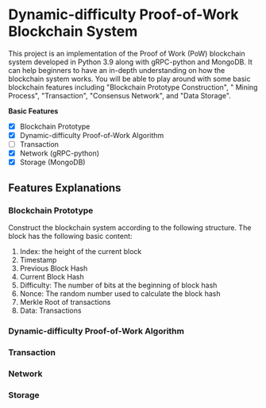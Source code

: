 # Dynamic-difficulty Proof-of-Work Blockchain System

This project is an implementation of the Proof of Work (PoW) blockchain system developed in Python 3.9 along with
gRPC-python and MongoDB.
It can help beginners to have an in-depth understanding on how the blockchain system works.
You will be able to play around with some basic blockchain features including "Blockchain Prototype Construction", "
Mining Process", "Transaction", "Consensus Network", and "Data Storage".

**Basic Features**

- [x] Blockchain Prototype
- [x] Dynamic-difficulty Proof-of-Work Algorithm
- [ ] Transaction
- [x] Network (gRPC-python)
- [x] Storage (MongoDB)

## Features Explanations
### Blockchain Prototype
Construct the blockchain system according to the following structure.
The block has the following basic content: 

1. Index: the height of the current block
2. Timestamp
3. Previous Block Hash
4. Current Block Hash
5. Difficulty: The number of bits at the beginning of block hash
6. Nonce: The random number used to calculate the block hash
7. Merkle Root of transactions
8. Data: Transactions

### Dynamic-difficulty Proof-of-Work Algorithm
### Transaction
### Network
### Storage






